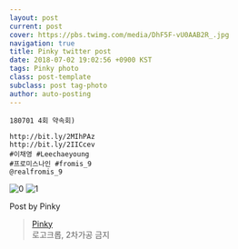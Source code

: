 ```yaml
---
layout: post
current: post
cover: https://pbs.twimg.com/media/DhF5F-vU0AAB2R_.jpg
navigation: true
title: Pinky twitter post
date: 2018-07-02 19:02:56 +0900 KST
tags: Pinky photo
class: post-template
subclass: post tag-photo
author: auto-posting
---
```


```  
180701 4회 약속회)  
  
http://bit.ly/2MIhPAz   
http://bit.ly/2IICcev   
#이채영 #Leechaeyoung  
#프로미스나인 #fromis_9  
@realfromis_9  

```

![0](https://pbs.twimg.com/media/DhF5Fj9UYAEVbkY.jpg)
![1](https://pbs.twimg.com/media/DhF5F-vU0AAB2R_.jpg)


Post by Pinky

> [Pinky](https://twitter.com/pinkypic7)  
  로고크롭, 2차가공 금지